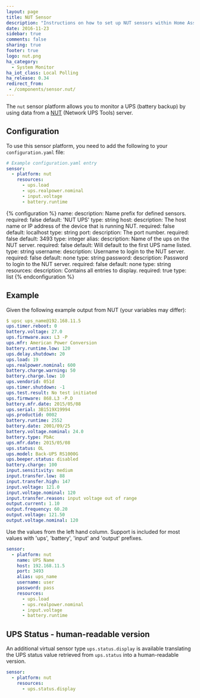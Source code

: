 ```yaml
---
layout: page
title: NUT Sensor
description: "Instructions on how to set up NUT sensors within Home Assistant."
date: 2016-11-23
sidebar: true
comments: false
sharing: true
footer: true
logo: nut.png
ha_category:
  - System Monitor
ha_iot_class: Local Polling
ha_release: 0.34
redirect_from:
 - /components/sensor.nut/
---
```


The `nut` sensor platform allows you to monitor a UPS (battery backup) by using data from a [NUT](http://networkupstools.org/) (Network UPS Tools) server.

## Configuration

To use this sensor platform, you need to add the following to your `configuration.yaml` file:

```yaml
# Example configuration.yaml entry
sensor:
  - platform: nut
    resources:
      - ups.load
      - ups.realpower.nominal
      - input.voltage
      - battery.runtime
```

{% configuration %}
  name:
    description: Name prefix for defined sensors.
    required: false
    default: 'NUT UPS'
    type: string
  host:
    description: The host name or IP address of the device that is running NUT.
    required: false
    default: localhost
    type: string
  port:
    description: The port number.
    required: false
    default: 3493
    type: integer
  alias:
    description: Name of the ups on the NUT server.
    required: false
    default: Will default to the first UPS name listed.
    type: string
  username:
    description: Username to login to the NUT server.
    required: false
    default: none
    type: string
  password:
    description: Password to login to the NUT server.
    required: false
    default: none
    type: string
  resources:
    description: Contains all entries to display.
    required: true
    type: list
{% endconfiguration %}

## Example

Given the following example output from NUT (your variables may differ):

```yaml
$ upsc ups_name@192.168.11.5
ups.timer.reboot: 0
battery.voltage: 27.0
ups.firmware.aux: L3 -P
ups.mfr: American Power Conversion
battery.runtime.low: 120
ups.delay.shutdown: 20
ups.load: 19
ups.realpower.nominal: 600
battery.charge.warning: 50
battery.charge.low: 10
ups.vendorid: 051d
ups.timer.shutdown: -1
ups.test.result: No test initiated
ups.firmware: 868.L3 -P.D
battery.mfr.date: 2015/05/08
ups.serial: 3B1519X19994
ups.productid: 0002
battery.runtime: 2552
battery.date: 2001/09/25
battery.voltage.nominal: 24.0
battery.type: PbAc
ups.mfr.date: 2015/05/08
ups.status: OL
ups.model: Back-UPS RS1000G
ups.beeper.status: disabled
battery.charge: 100
input.sensitivity: medium
input.transfer.low: 88
input.transfer.high: 147
input.voltage: 121.0
input.voltage.nominal: 120
input.transfer.reason: input voltage out of range
output.current: 1.10
output.frequency: 60.20
output.voltage: 121.50
output.voltage.nominal: 120
```

Use the values from the left hand column. Support is included for most values with 'ups', 'battery', 'input' and 'output' prefixes.

```yaml
sensor:
  - platform: nut
    name: UPS Name
    host: 192.168.11.5
    port: 3493
    alias: ups_name
    username: user
    password: pass
    resources:
      - ups.load
      - ups.realpower.nominal
      - input.voltage
      - battery.runtime
```

## UPS Status - human-readable version

An additional virtual sensor type `ups.status.display` is available translating the UPS status value retrieved from `ups.status` into a human-readable version.

```yaml
sensor:
  - platform: nut
    resources:
      - ups.status.display
```
